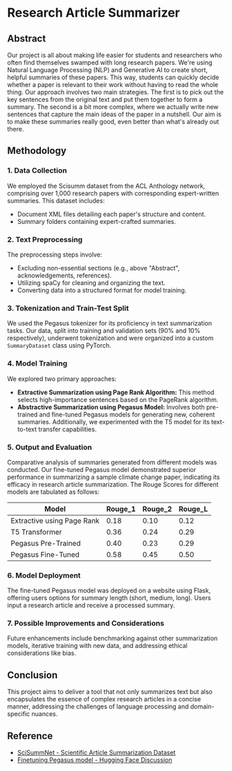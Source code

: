 # Research Article Summarizer 

## Abstract
Our project is all about making life easier for students and researchers who often find themselves swamped with long research papers. We're using Natural Language Processing (NLP) and Generative AI to create short, helpful summaries of these papers. This way, students can quickly decide whether a paper is relevant to their work without having to read the whole thing. Our approach involves two main strategies. The first is to pick out the key sentences from the original text and put them together to form a summary. The second is a bit more complex, where we actually write new sentences that capture the main ideas of the paper in a nutshell. Our aim is to make these summaries really good, even better than what's already out there.

## Methodology

### 1. Data Collection
We employed the Scisumm dataset from the ACL Anthology network, comprising over 1,000 research papers with corresponding expert-written summaries. This dataset includes:
   - Document XML files detailing each paper's structure and content.
   - Summary folders containing expert-crafted summaries.

### 2. Text Preprocessing
The preprocessing steps involve:
   - Excluding non-essential sections (e.g., above "Abstract", acknowledgements, references).
   - Utilizing spaCy for cleaning and organizing the text.
   - Converting data into a structured format for model training.

### 3. Tokenization and Train-Test Split
We used the Pegasus tokenizer for its proficiency in text summarization tasks. Our data, split into training and validation sets (90% and 10% respectively), underwent tokenization and were organized into a custom `SummaryDataset` class using PyTorch.

### 4. Model Training
We explored two primary approaches:
   - **Extractive Summarization using Page Rank Algorithm:** This method selects high-importance sentences based on the PageRank algorithm.
   - **Abstractive Summarization using Pegasus Model:** Involves both pre-trained and fine-tuned Pegasus models for generating new, coherent summaries. Additionally, we experimented with the T5 model for its text-to-text transfer capabilities.

### 5. Output and Evaluation
Comparative analysis of summaries generated from different models was conducted. Our fine-tuned Pegasus model demonstrated superior performance in summarizing a sample climate change paper, indicating its efficacy in research article summarization. The Rouge Scores for different models are tabulated as follows:

| Model                           | Rouge_1 | Rouge_2 | Rouge_L |
|---------------------------------|---------|---------|---------|
| Extractive using Page Rank      | 0.18    | 0.10    | 0.12    |
| T5 Transformer                  | 0.36    | 0.24    | 0.29    |
| Pegasus Pre-Trained             | 0.40    | 0.23    | 0.29    |
| Pegasus Fine-Tuned              | 0.58    | 0.45    | 0.50    |

### 6. Model Deployment
The fine-tuned Pegasus model was deployed on a website using Flask, offering users options for summary length (short, medium, long). Users input a research article and receive a processed summary.

### 7. Possible Improvements and Considerations
Future enhancements include benchmarking against other summarization models, iterative training with new data, and addressing ethical considerations like bias.

## Conclusion
This project aims to deliver a tool that not only summarizes text but also encapsulates the essence of complex research articles in a concise manner, addressing the challenges of language processing and domain-specific nuances.

## Reference
- [SciSummNet - Scientific Article Summarization Dataset](https://cs.stanford.edu/~myasu/projects/scisumm_net/)
- [Finetuning Pegasus model - Hugging Face Discussion](https://discuss.huggingface.co/t/fine-tuning-pegasus/1433)